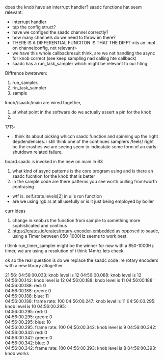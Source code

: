 does the knob have an interrupt handler?
saadc functions hat seem relevant:
- interrupt handler
- tap the config struct?
- have we configed the saadc channel correctly?
- how many channels do we need to throw im there?
- THERE IS A DIFFERENTIAL FUNCITON IS THAT THE DIFF? <its an impl on channelconfig, not relevant>
- we have this whole callbackresult think, are we not handling the async for knob correct (see keep sampling nad calling hte callback)
- saadc has a run_task_sampler which might be relevant to our hting

Diffrence bwetewen:
1. run_sampler. 
2. rin_task_sampler
3. sample

knob//saadc/main are wired together, 
1. at what point in the software do we actually assert a pin for the knob
2. 

1713:
- i think its about picking whicch saadc function and spinning up the right depdendencies. i still think one of the continues samplers /feels/ right bc the crashes we are seeing seem to indicatate some form of an early-shutdown related failure.

board.saadc is invoked in the new on main ln 63

1. what kind of async patterns is the core program using and is there an saadc fucntion for the knob that is better
2. in the sample code are there patterns you see worth pulling from/worth contrasing

- wtf is. self.state.levels[2] in ui's run function
- are we using rgb.rs at all usefully or is it just being employed by boiler

curr ideas
1. change in knob.rs the function from sample to something more sophisticated and continus
2.  https://crates.io/crates/rotary-encoder-embedded as opposed to saadc,  using a Timer between 850-1000Hz seems to work best.


i think run_timer_sampler might be the winner for now with a 850-1000Hz timer, we are using a resolution of i think 14mhz lets check 

ok so the real question is do we replace the saadc code :re rotary encoders with a new library altogether

21:56:
04:56:00.033: knob level is 12
04:56:00.088: knob level is 12
04:56:00.142: knob level is 12
04:56:00.188: knob level is 11
04:56:00.188:                 
04:56:00.188: red: 0          
04:56:00.188: green: 0        
04:56:00.188: blue: 11        
04:56:00.188: frame rate: 100 
04:56:00.247: knob level is 11
04:56:00.295: knob level is 10
04:56:00.295:                 
04:56:00.295: red: 0          
04:56:00.295: green: 0        
04:56:00.295: blue: 10        
04:56:00.295: frame rate: 100 
04:56:00.342: knob level is 9 
04:56:00.342:                 
04:56:00.342: red: 0          
04:56:00.342: green: 0        
04:56:00.342: blue: 9         
04:56:00.342: frame rate: 100 
04:56:00.393: knob level is 8 
04:56:00.393:                 
knob works 